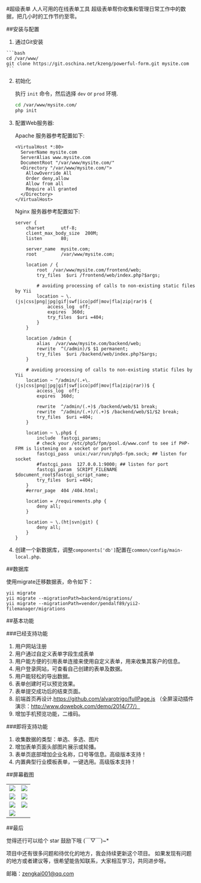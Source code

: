 #超级表单
人人可用的在线表单工具
超级表单帮你收集和管理日常工作中的数据，把几小时的工作节约至零。

##安装与配置
  1. 通过Git安装

    ```bash
    cd /var/www/
    git clone https://git.oschina.net/kzeng/powerful-form.git mysite.com
    ```

  2. 初始化

     执行 `init` 命令，然后选择 `dev` or `prod` 环境.

      ```bash
      cd /var/www/mysite.com/
      php init
      ```
  
  3. 配置Web服务器:

     Apache 服务器参考配置如下:
     
     ```apacheconf
     <VirtualHost *:80>
       ServerName mysite.com
       ServerAlias www.mysite.com
       DocumentRoot "/var/www/mysite.com/"
       <Directory "/var/www/mysite.com/">
         AllowOverride All
         Order deny,allow
         Allow from all
         Require all granted
       </Directory>
     </VirtualHost>
     ```
     Nginx 服务器参考配置如下:
     
     ```nginx
     server {
         charset      utf-8;
         client_max_body_size  200M;
         listen       80;
     
         server_name  mysite.com;
         root         /var/www/mysite.com;
     
         location / {
             root  /var/www/mysite.com/frontend/web;
             try_files  $uri /frontend/web/index.php?$args;
     
             # avoiding processing of calls to non-existing static files by Yii
             location ~ \.(js|css|png|jpg|gif|swf|ico|pdf|mov|fla|zip|rar)$ {
                 access_log  off;
                 expires  360d;
                 try_files  $uri =404;
             }
         }
     
         location /admin {
             alias  /var/www/mysite.com/backend/web;
             rewrite  ^(/admin)/$ $1 permanent;
             try_files  $uri /backend/web/index.php?$args;
         }
     
         # avoiding processing of calls to non-existing static files by Yii
         location ~ ^/admin/(.+\.(js|css|png|jpg|gif|swf|ico|pdf|mov|fla|zip|rar))$ {
             access_log  off;
             expires  360d;
     
             rewrite  ^/admin/(.+)$ /backend/web/$1 break;
             rewrite  ^/admin/(.+)/(.+)$ /backend/web/$1/$2 break;
             try_files  $uri =404;
         }
     
         location ~ \.php$ {
             include  fastcgi_params;
             # check your /etc/php5/fpm/pool.d/www.conf to see if PHP-FPM is listening on a socket or port
             fastcgi_pass  unix:/var/run/php5-fpm.sock; ## listen for socket
             #fastcgi_pass  127.0.0.1:9000; ## listen for port
             fastcgi_param  SCRIPT_FILENAME $document_root$fastcgi_script_name;
             try_files  $uri =404;
         }
         #error_page  404 /404.html;
     
         location = /requirements.php {
             deny all;
         }
     
         location ~ \.(ht|svn|git) {
             deny all;
         }
     }
     ```
    
       
  4. 创建一个新数据库，调整`components['db']`配置在`common/config/main-local.php`.
  

##数据库

使用migrate迁移数据表，命令如下：

```
yii migrate 
yii migrate --migrationPath=backend/migrations/
yii migrate --migrationPath=vendor/pendalf89/yii2-filemanager/migrations
```



##基本功能

###已经支持功能
1. 用户网站注册
2. 用户通过自定义表单字段生成表单
3. 用户能方便的引用表单连接来使用自定义表单，用来收集其客户的信息。
4. 用户登录网站，可查看自己创建的表单及数据。
5. 用户能轻松的导出数据。
6. 表单创建时可以预览效果。
7. 表单提交成功后的结束页面。
8. 前端首页再设计.https://github.com/alvarotrigo/fullPage.js
（全屏滚动插件演示：http://www.dowebok.com/demo/2014/77/）
9. 增加手机预览功能，二维码。


###即将支持功能
1. 收集数据的类型：单选、多选、图片
2. 增加表单页面头部图片展示或轮播。
3. 表单页底部增加企业名称，口号等信息。高级版本支持！
4. 内置典型行业模板表单，一键选用。高级版本支持！


##屏幕截图

<table>
<tr>
<td><img src="http://www.yiichina.com/uploads/images/201707/01143106668.png"></td>
<td> <img src="https://git.oschina.net/uploads/images/2017/0701/143359_bcbaed34_537766.png"></td>
</tr>

<tr>
<td><img src="https://git.oschina.net/uploads/images/2017/0701/143423_87671e38_537766.png"></td>
<td><img src="https://git.oschina.net/uploads/images/2017/0701/143455_36ba1f78_537766.png"></td>
</tr>

<tr>
<td><img src="https://git.oschina.net/uploads/images/2017/0701/143514_fb23706c_537766.png"></td>
<td><img src="https://git.oschina.net/uploads/images/2017/0701/153149_862176c0_537766.jpeg"></td>
</tr>

<tr>
<td><img src="https://git.oschina.net/uploads/images/2017/0706/224909_08145530_537766.jpeg"></td>
<td></td>
</tr>
</table>



##最后

觉得还行可以给个 star 鼓励下哦 (￣▽￣)~*


项目中还有很多问题和待优化的地方，我会持续更新这个项目。 如果发现有问题的地方或者建议等，很希望能告知联系，大家相互学习，共同进步呀。

邮箱：zengkai001@qq.com

